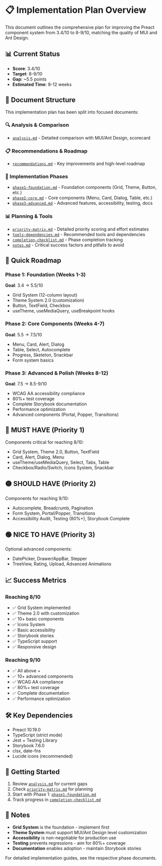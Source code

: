 # 📋 Implementation Plan Overview

This document outlines the comprehensive plan for improving the Preact component system from 3.4/10 to 8-9/10, matching the quality of MUI and Ant Design.

## 📊 Current Status

- **Score**: 3.4/10
- **Target**: 8-9/10
- **Gap**: ~5.5 points
- **Estimated Time**: 8-12 weeks

## 📁 Document Structure

This implementation plan has been split into focused documents:

### 🔍 Analysis & Comparison

- [`analysis.md`](analysis.md) - Detailed comparison with MUI/Ant Design, scorecard

### 📋 Recommendations & Roadmap

- [`recommendations.md`](recommendations.md) - Key improvements and high-level roadmap

### 🎯 Implementation Phases

- [`phase1-foundation.md`](phase1-foundation.md) - Foundation components (Grid, Theme, Button, etc.)
- [`phase2-core.md`](phase2-core.md) - Core components (Menu, Card, Dialog, Table, etc.)
- [`phase3-advanced.md`](phase3-advanced.md) - Advanced features, accessibility, testing, docs

### 📊 Planning & Tools

- [`priority-matrix.md`](priority-matrix.md) - Detailed priority scoring and effort estimates
- [`tools-dependencies.md`](tools-dependencies.md) - Recommended tools and dependencies
- [`completion-checklist.md`](completion-checklist.md) - Phase completion tracking
- [`notes.md`](notes.md) - Critical success factors and pitfalls to avoid

## 🎯 Quick Roadmap

### Phase 1: Foundation (Weeks 1-3)

**Goal**: 3.4 → 5.5/10

- Grid System (12-column layout)
- Theme System 2.0 (customization)
- Button, TextField, Checkbox
- useTheme, useMediaQuery, useBreakpoint hooks

### Phase 2: Core Components (Weeks 4-7)

**Goal**: 5.5 → 7.5/10

- Menu, Card, Alert, Dialog
- Table, Select, Autocomplete
- Progress, Skeleton, Snackbar
- Form system basics

### Phase 3: Advanced & Polish (Weeks 8-12)

**Goal**: 7.5 → 8.5-9/10

- WCAG AA accessibility compliance
- 80%+ test coverage
- Complete Storybook documentation
- Performance optimization
- Advanced components (Portal, Popper, Transitions)

## 🔴 MUST HAVE (Priority 1)

Components critical for reaching 8/10:

- Grid System, Theme 2.0, Button, TextField
- Card, Alert, Dialog, Menu
- useTheme/useMediaQuery, Select, Tabs, Table
- Checkbox/Radio/Switch, Icons System, Snackbar

## 🟡 SHOULD HAVE (Priority 2)

Components for reaching 9/10:

- Autocomplete, Breadcrumb, Pagination
- Form System, Portal/Popper, Transitions
- Accessibility Audit, Testing (80%+), Storybook Complete

## 🟢 NICE TO HAVE (Priority 3)

Optional advanced components:

- DatePicker, Drawer/AppBar, Stepper
- TreeView, Rating, Upload, Advanced Animations

## 📈 Success Metrics

### Reaching 8/10

- ✅ Grid System implemented
- ✅ Theme 2.0 with customization
- ✅ 10+ basic components
- ✅ Icons System
- ✅ Basic accessibility
- ✅ Storybook stories
- ✅ TypeScript support
- ✅ Responsive design

### Reaching 9/10

- ✅ All above +
- ✅ 10+ advanced components
- ✅ WCAG AA compliance
- ✅ 80%+ test coverage
- ✅ Complete documentation
- ✅ Performance optimization

## 🛠️ Key Dependencies

- Preact 10.19.0
- TypeScript (strict mode)
- Jest + Testing Library
- Storybook 7.6.0
- clsx, date-fns
- Lucide icons (recommended)

## 🚀 Getting Started

1. Review [`analysis.md`](analysis.md) for current gaps
2. Check [`priority-matrix.md`](priority-matrix.md) for planning
3. Start with Phase 1: [`phase1-foundation.md`](phase1-foundation.md)
4. Track progress in [`completion-checklist.md`](completion-checklist.md)

## 📝 Notes

- **Grid System** is the foundation - implement first
- **Theme System** must support MUI/Ant Design level customization
- **Accessibility** is non-negotiable for production use
- **Testing** prevents regressions - aim for 80%+ coverage
- **Documentation** enables adoption - maintain Storybook stories

For detailed implementation guides, see the respective phase documents.

